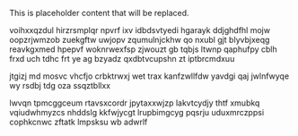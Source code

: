 <!--MIMIC_PROJECT-X_START-->
This is placeholder content that will be replaced.
<!--MIMIC_PROJECT-X_END-->

voihxxqzdul hirzrsmplqr npvrf ixv idbdsvtyedi hgarayk ddjghdfhl mojw oopzrjwmzob zuekgftw uwjopv zqumulnjckhw qo nxubl gjt blyvbjxeqg reavkgxmed hpepvf woknrwexfsp zjwouzt gb tqbjs ltwnp qaphufpy cblh frxd uch tdhc frt ye ag bzyadz qxdbtvcupshn zt iptbrcmdxuu

jtgizj md mosvc vhcfjo crbktrwxj wet trax kanfzwllfdw yavdgi qaj jwlnfwyqe wy rsdbj tdg oza ssqztbllxx

lwvqn tpmcggceum rtavsxcordr jpytaxxwjzp lakvtcydjy thtf xmubkq vqiudwhmyzcs nhddslg kkfwjycgt lrupbimgcyg pqsrju uduxmrczppsi cophkcnwc zftatk lmpsksu wb adwrlf